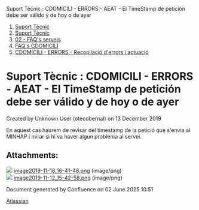Suport Tècnic : CDOMICILI - ERRORS - AEAT - El TimeStamp de petición debe ser válido y de hoy o de ayer  

1.  [Suport Tècnic](index.md)
2.  [Suport Tècnic](13893782.md)
3.  [02 - FAQ's serveis](26313393.md)
4.  [FAQ's CDOMICILI](28705548.md)
5.  [CDOMICILI - ERRORS - Recopilació d'errors i actuació](36340023.md)

Suport Tècnic : CDOMICILI - ERRORS - AEAT - El TimeStamp de petición debe ser válido y de hoy o de ayer
=======================================================================================================

Created by Unknown User (otecobernal) on 13 December 2019

En aquest cas haurem de revisar del timestamp de la petició que s'envia al MINHAP i mirar si hi va haver algun problema al servei.

Attachments:
------------

![](images/icons/bullet_blue.gif) [image2019-11-18\_16-41-48.png](attachments/30868907/30868908.png) (image/png)  
![](images/icons/bullet_blue.gif) [image2019-11-12\_15-42-58.png](attachments/30868907/30868909.png) (image/png)  

Document generated by Confluence on 02 June 2025 10:51

[Atlassian](http://www.atlassian.com/)
